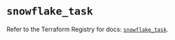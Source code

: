 # `snowflake_task`

Refer to the Terraform Registry for docs: [`snowflake_task`](https://registry.terraform.io/providers/snowflake-labs/snowflake/0.96.0/docs/resources/task).
